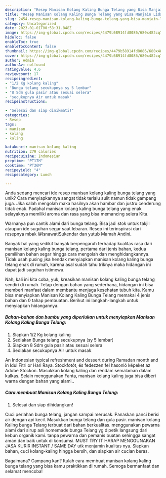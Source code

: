 ```yaml
---
description: "Resep Manisan Kolang Kaling Bunga Telang yang Bisa Manjain Lidah"
title: "Resep Manisan Kolang Kaling Bunga Telang yang Bisa Manjain Lidah"
slug: 2454-resep-manisan-kolang-kaling-bunga-telang-yang-bisa-manjain-lidah
category: Uncategorized
date: 2023-01-01T00:58:31.848Z
image: https://img-global.cpcdn.com/recipes/4479b58914fd8086/680x482cq70/manisan-kolang-kaling-bunga-telang-foto-resep-utama.jpg
hideToc: false
enableToc: true
enableTocContent: false
thumbnail: https://img-global.cpcdn.com/recipes/4479b58914fd8086/680x482cq70/manisan-kolang-kaling-bunga-telang-foto-resep-utama.jpg
cover: https://img-global.cpcdn.com/recipes/4479b58914fd8086/680x482cq70/manisan-kolang-kaling-bunga-telang-foto-resep-utama.jpg
author: Admin
authorAv: notfound
ratingvalue: 4.6
reviewcount: 17
recipeingredient:
- "1/2 Kg kolang kaling"
- "Bunga telang secukupnya sy 5 lembar"
- "8 Sdm gula pasir atau sesuai selera"
- "secukupnya Air untuk masak"
recipeinstructions:

- "Selesai dan siap dinikmati!"
categories:
- Resep
tags:
- manisan
- kolang
- kaling

katakunci: manisan kolang kaling 
nutrition: 279 calories
recipecuisine: Indonesian
preptime: "PT17M"
cooktime: "PT36M"
recipeyield: "4"
recipecategory: Lunch

---
```





Anda sedang mencari ide resep manisan kolang kaling bunga telang yang unik? Cara menyiapkannya sangat tidak terlalu sulit namun tidak gampang juga. Jika salah mengolah maka hasilnya akan hambar dan justru cenderung tidak enak. Padahal manisan kolang kaling bunga telang yang enak selayaknya memiliki aroma dan rasa yang bisa memancing selera Kita.





Warnanya pun cantik alami dari bunga telang. Bisa jadi stok untuk takjil ataupun ide suguhan segar saat lebaran. Resep ini terinspirasi dari resepnya mbak @IsnawatiSukendar dan yutub Mamah Andini.

Banyak hal yang sedikit banyak berpengaruh terhadap kualitas rasa dari manisan kolang kaling bunga telang, pertama dari jenis bahan, kedua pemilihan bahan segar hingga cara mengolah dan menghidangkannya. Tidak usah pusing jika hendak menyiapkan manisan kolang kaling bunga telang enak di rumah, karena asal sudah tahu triknya maka hidangan ini dapat jadi suguhan istimewa.






Nah, kali ini kita coba, yuk, kreasikan manisan kolang kaling bunga telang sendiri di rumah. Tetap dengan bahan yang sederhana, hidangan ini bisa memberi manfaat dalam membantu menjaga kesehatan tubuh kita. Kamu bisa menyiapkan Manisan Kolang Kaling Bunga Telang memakai 4 jenis bahan dan 0 tahap pembuatan. Berikut ini langkah-langkah untuk menyiapkan hidangannya.

<!--inarticleads1-->

##### Bahan-bahan dan bumbu yang diperlukan untuk menyiapkan Manisan Kolang Kaling Bunga Telang:

1. Siapkan 1/2 Kg kolang kaling
1. Sediakan Bunga telang secukupnya (sy 5 lembar)
1. Siapkan 8 Sdm gula pasir atau sesuai selera
1. Sediakan secukupnya Air untuk masak


An Indonesian typical refreshment and dessert during Ramadan month and in Idul Fitri or Hari Raya. Stockfotót, és fedezzen fel hasonló képeket az Adobe Stockon. Masukkan kolang kaling dan rendam semalaman dalam kulkas. Selain menggunakan Fanta, manisan kolang kaling juga bisa diberi warna dengan bahan yang alami.. 

<!--inarticleads2-->

##### Cara membuat Manisan Kolang Kaling Bunga Telang:


1. Selesai dan siap dihidangkan!

Cuci perlahan bunga telang, jangan sampai merusak. Panaskan panci berisi air dengan api kecil. Masukkan bunga telang dan gula pasir. manisan kolang Kaling bunga Telang terbuat dari bahan berkualitas. menggunakan pewarna alami dari sirup asli homemade bunga Telang yg dipetik langsung dari kebun organik kami. tanpa pewarna dan pemanis buatan sehingga sangat aman dan baik untuk di konsumsi. MUST TRY IT HARAP MENGGUNAKAN JASA KURIR INSTANT / SAME DAY utk menjamin kualitas nya. Siapkan bahan, cuci kolang-kaling hingga bersih, dan siapkan air cucian beras. 

Bagaimana? Gampang kan? Itulah cara membuat manisan kolang kaling bunga telang yang bisa kamu praktikkan di rumah. Semoga bermanfaat dan selamat mencoba!
